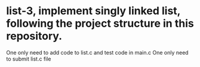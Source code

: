 # list-3, implement singly linked list, following the project structure in this repository.
One only need to add code to list.c and test code in main.c One only need to submit list.c file
